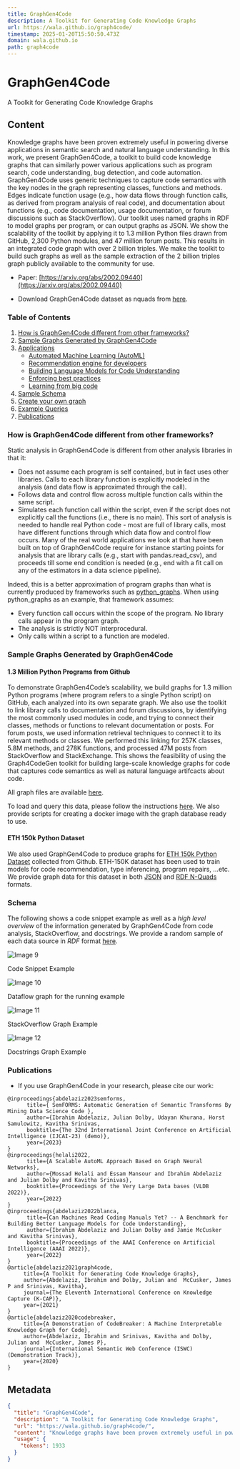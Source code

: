 ```yaml
---
title: GraphGen4Code
description: A Toolkit for Generating Code Knowledge Graphs
url: https://wala.github.io/graph4code/
timestamp: 2025-01-20T15:50:50.473Z
domain: wala.github.io
path: graph4code
---
```


# GraphGen4Code


A Toolkit for Generating Code Knowledge Graphs


## Content

Knowledge graphs have been proven extremely useful in powering diverse applications in semantic search and natural language understanding. In this work, we present GraphGen4Code, a toolkit to build code knowledge graphs that can similarly power various applications such as program search, code understanding, bug detection, and code automation. GraphGen4Code uses generic techniques to capture code semantics with the key nodes in the graph representing classes, functions and methods. Edges indicate function usage (e.g., how data flows through function calls, as derived from program analysis of real code), and documentation about functions (e.g., code documentation, usage documentation, or forum discussions such as StackOverflow). Our toolkit uses named graphs in RDF to model graphs per program, or can output graphs as JSON. We show the scalability of the toolkit by applying it to 1.3 million Python files drawn from GitHub, 2,300 Python modules, and 47 million forum posts. This results in an integrated code graph with over 2 billion triples. We make the toolkit to build such graphs as well as the sample extraction of the 2 billion triples graph publicly available to the community for use.

*   Paper: [https://arxiv.org/abs/2002.09440](https://arxiv.org/abs/2002.09440)  
    
*   Download GraphGen4Code dataset as nquads from [here](https://archive.org/download/graph4codev1).

### Table of Contents

1.  [How is GraphGen4Code different from other frameworks?](https://wala.github.io/graph4code/#diff)
2.  [Sample Graphs Generated by GraphGen4Code](https://wala.github.io/graph4code/#deploy)
3.  [Applications](https://wala.github.io/graph4code/use_cases.html)
    *   [Automated Machine Learning (AutoML)](https://wala.github.io/graph4code/use_cases.html#autoML)
    *   [Recommendation engine for developers](https://wala.github.io/graph4code/use_cases.html#case1)
    *   [Building Language Models for Code Understanding](https://wala.github.io/graph4code/use_cases.html#lm)
    *   [Enforcing best practices](https://wala.github.io/graph4code/use_cases.html#case2)
    *   [Learning from big code](https://wala.github.io/graph4code/use_cases.html#case3)
4.  [Sample Schema](https://wala.github.io/graph4code/#schema)
5.  [Create your own graph](https://github.com/wala/graph4code#create-your-own-graph)
6.  [Example Queries](https://wala.github.io/graph4code/example_queries.html)
7.  [Publications](https://wala.github.io/graph4code/#papers)

### How is GraphGen4Code different from other frameworks?

Static analysis in GraphGen4Code is different from other analysis libraries in that it:

*   Does not assume each program is self contained, but in fact uses other libraries. Calls to each library function is explicitly modeled in the analysis (and data flow is approximated through the call).
*   Follows data and control flow across multiple function calls within the same script.
*   Simulates each function call within the script, even if the script does not explicitly call the functions (i.e., there is no main). This sort of analysis is needed to handle real Python code - most are full of library calls, most have different functions through which data flow and control flow occurs. Many of the real world applications we look at that have been built on top of GraphGen4Code require for instance starting points for analysis that are library calls (e.g., start with pandas.read\_csv), and proceeds till some end condition is needed (e.g., end with a fit call on any of the estimators in a data science pipeline).

Indeed, this is a better approximation of program graphs than what is currently produced by frameworks such as [python\_graphs](https://github.com/google-research/python-graphs/blob/main/python_graphs/program_graph.py). When using python\_graphs as an example, that framework assumes:

*   Every function call occurs within the scope of the program. No library calls appear in the program graph.
*   The analysis is strictly NOT interprocedural.
*   Only calls within a script to a function are modeled.

### Sample Graphs Generated by GraphGen4Code

#### 1.3 Million Python Programs from Github

To demonstrate GraphGen4Code’s scalability, we build graphs for 1.3 million Python programs (where program refers to a single Python script) on GitHub, each analyzed into its own separate graph. We also use the toolkit to link library calls to documentation and forum discussions, by identifying the most commonly used modules in code, and trying to connect their classes, methods or functions to relevant documentation or posts. For forum posts, we used information retrieval techniques to connect it to its relevant methods or classes. We performed this linking for 257K classes, 5.8M methods, and 278K functions, and processed 47M posts from StackOverflow and StackExchange. This shows the feasibility of using the Graph4CodeGen toolkit for building large-scale knowledge graphs for code that captures code semantics as well as natural language artifcacts about code.

All graph files are available [here](https://archive.org/download/graph4codev1).

To load and query this data, please follow the instructions [here](https://github.com/wala/graph4code/blob/master/docs/load_graph.md). We also provide scripts for creating a docker image with the graph database ready to use.

#### ETH 150k Python Dataset

We also used GraphGen4Code to produce graphs for [ETH 150k Python Dataset](https://www.sri.inf.ethz.ch/py150) collected from Github. ETH-150K dataset has been used to train models for code recommendation, type inferencing, program repairs, …etc. We provide graph data for this dataset in both [JSON](https://archive.org/download/graph4codev1/eth150_json.tar) and [RDF N-Quads](https://archive.org/download/graph4codev1/eth150_nq.tar) formats.

### Schema

The following shows a code snippet example as well as a _high level overview_ of the information generated by GraphGen4Code from code analysis, StackOverflow, and docstrings. We provide a random sample of each data source in _RDF_ format [here](https://github.com/wala/graph4code/tree/master/sample_graph).

![Image 9](https://wala.github.io/graph4code/figures/code_example.png)

Code Snippet Example

![Image 10](https://wala.github.io/graph4code/figures//static_analysis_example.png)

Dataflow graph for the running example

![Image 11](https://wala.github.io/graph4code/figures//stackoverflow.png)

StackOverflow Graph Example

![Image 12](https://wala.github.io/graph4code/figures//docstrings.png)

Docstrings Graph Example

### Publications

*   If you use GraphGen4Code in your research, please cite our work:

```
@inproceedings{abdelaziz2023semforms,
      title={ SemFORMS: Automatic Generation of Semantic Transforms By Mining Data Science Code }, 
      author={Ibrahim Abdelaziz, Julian Dolby, Udayan Khurana, Horst Samulowitz, Kavitha Srinivas,
      booktitle={The 32nd International Joint Conference on Artificial Intelligence (IJCAI-23) (demo)},
      year={2023}
}
@inproceedings{helali2022,
      title={A Scalable AutoML Approach Based on Graph Neural Networks}, 
      author={Mossad Helali and Essam Mansour and Ibrahim Abdelaziz and Julian Dolby and Kavitha Srinivas},
      booktitle={Proceedings of the Very Large Data bases (VLDB 2022)},
      year={2022}
}
@inproceedings{abdelaziz2022blanca,
      title={Can Machines Read Coding Manuals Yet? -- A Benchmark for Building Better Language Models for Code Understanding}, 
      author={Ibrahim Abdelaziz and Julian Dolby and Jamie McCusker and Kavitha Srinivas},
      booktitle={Proceedings of the AAAI Conference on Artificial Intelligence (AAAI 2022)},
      year={2022}
}
@article{abdelaziz2021graph4code,
     title={A Toolkit for Generating Code Knowledge Graphs},
     author={Abdelaziz, Ibrahim and Dolby, Julian and  McCusker, James P and Srinivas, Kavitha},
     journal={The Eleventh International Conference on Knowledge Capture (K-CAP)},
     year={2021}
}
@article{abdelaziz2020codebreaker,
     title={A Demonstration of CodeBreaker: A Machine Interpretable Knowledge Graph for Code},
     author={Abdelaziz, Ibrahim and Srinivas, Kavitha and Dolby, Julian and  McCusker, James P},
     journal={International Semantic Web Conference (ISWC) (Demonstration Track)},
     year={2020}
}
```

## Metadata

```json
{
  "title": "GraphGen4Code",
  "description": "A Toolkit for Generating Code Knowledge Graphs",
  "url": "https://wala.github.io/graph4code/",
  "content": "Knowledge graphs have been proven extremely useful in powering diverse applications in semantic search and natural language understanding. In this work, we present GraphGen4Code, a toolkit to build code knowledge graphs that can similarly power various applications such as program search, code understanding, bug detection, and code automation. GraphGen4Code uses generic techniques to capture code semantics with the key nodes in the graph representing classes, functions and methods. Edges indicate function usage (e.g., how data flows through function calls, as derived from program analysis of real code), and documentation about functions (e.g., code documentation, usage documentation, or forum discussions such as StackOverflow). Our toolkit uses named graphs in RDF to model graphs per program, or can output graphs as JSON. We show the scalability of the toolkit by applying it to 1.3 million Python files drawn from GitHub, 2,300 Python modules, and 47 million forum posts. This results in an integrated code graph with over 2 billion triples. We make the toolkit to build such graphs as well as the sample extraction of the 2 billion triples graph publicly available to the community for use.\n\n*   Paper: [https://arxiv.org/abs/2002.09440](https://arxiv.org/abs/2002.09440)  \n    \n*   Download GraphGen4Code dataset as nquads from [here](https://archive.org/download/graph4codev1).\n\n### Table of Contents\n\n1.  [How is GraphGen4Code different from other frameworks?](https://wala.github.io/graph4code/#diff)\n2.  [Sample Graphs Generated by GraphGen4Code](https://wala.github.io/graph4code/#deploy)\n3.  [Applications](https://wala.github.io/graph4code/use_cases.html)\n    *   [Automated Machine Learning (AutoML)](https://wala.github.io/graph4code/use_cases.html#autoML)\n    *   [Recommendation engine for developers](https://wala.github.io/graph4code/use_cases.html#case1)\n    *   [Building Language Models for Code Understanding](https://wala.github.io/graph4code/use_cases.html#lm)\n    *   [Enforcing best practices](https://wala.github.io/graph4code/use_cases.html#case2)\n    *   [Learning from big code](https://wala.github.io/graph4code/use_cases.html#case3)\n4.  [Sample Schema](https://wala.github.io/graph4code/#schema)\n5.  [Create your own graph](https://github.com/wala/graph4code#create-your-own-graph)\n6.  [Example Queries](https://wala.github.io/graph4code/example_queries.html)\n7.  [Publications](https://wala.github.io/graph4code/#papers)\n\n### How is GraphGen4Code different from other frameworks?\n\nStatic analysis in GraphGen4Code is different from other analysis libraries in that it:\n\n*   Does not assume each program is self contained, but in fact uses other libraries. Calls to each library function is explicitly modeled in the analysis (and data flow is approximated through the call).\n*   Follows data and control flow across multiple function calls within the same script.\n*   Simulates each function call within the script, even if the script does not explicitly call the functions (i.e., there is no main). This sort of analysis is needed to handle real Python code - most are full of library calls, most have different functions through which data flow and control flow occurs. Many of the real world applications we look at that have been built on top of GraphGen4Code require for instance starting points for analysis that are library calls (e.g., start with pandas.read\\_csv), and proceeds till some end condition is needed (e.g., end with a fit call on any of the estimators in a data science pipeline).\n\nIndeed, this is a better approximation of program graphs than what is currently produced by frameworks such as [python\\_graphs](https://github.com/google-research/python-graphs/blob/main/python_graphs/program_graph.py). When using python\\_graphs as an example, that framework assumes:\n\n*   Every function call occurs within the scope of the program. No library calls appear in the program graph.\n*   The analysis is strictly NOT interprocedural.\n*   Only calls within a script to a function are modeled.\n\n### Sample Graphs Generated by GraphGen4Code\n\n#### 1.3 Million Python Programs from Github\n\nTo demonstrate GraphGen4Code’s scalability, we build graphs for 1.3 million Python programs (where program refers to a single Python script) on GitHub, each analyzed into its own separate graph. We also use the toolkit to link library calls to documentation and forum discussions, by identifying the most commonly used modules in code, and trying to connect their classes, methods or functions to relevant documentation or posts. For forum posts, we used information retrieval techniques to connect it to its relevant methods or classes. We performed this linking for 257K classes, 5.8M methods, and 278K functions, and processed 47M posts from StackOverflow and StackExchange. This shows the feasibility of using the Graph4CodeGen toolkit for building large-scale knowledge graphs for code that captures code semantics as well as natural language artifcacts about code.\n\nAll graph files are available [here](https://archive.org/download/graph4codev1).\n\nTo load and query this data, please follow the instructions [here](https://github.com/wala/graph4code/blob/master/docs/load_graph.md). We also provide scripts for creating a docker image with the graph database ready to use.\n\n#### ETH 150k Python Dataset\n\nWe also used GraphGen4Code to produce graphs for [ETH 150k Python Dataset](https://www.sri.inf.ethz.ch/py150) collected from Github. ETH-150K dataset has been used to train models for code recommendation, type inferencing, program repairs, …etc. We provide graph data for this dataset in both [JSON](https://archive.org/download/graph4codev1/eth150_json.tar) and [RDF N-Quads](https://archive.org/download/graph4codev1/eth150_nq.tar) formats.\n\n### Schema\n\nThe following shows a code snippet example as well as a _high level overview_ of the information generated by GraphGen4Code from code analysis, StackOverflow, and docstrings. We provide a random sample of each data source in _RDF_ format [here](https://github.com/wala/graph4code/tree/master/sample_graph).\n\n![Image 9](https://wala.github.io/graph4code/figures/code_example.png)\n\nCode Snippet Example\n\n![Image 10](https://wala.github.io/graph4code/figures//static_analysis_example.png)\n\nDataflow graph for the running example\n\n![Image 11](https://wala.github.io/graph4code/figures//stackoverflow.png)\n\nStackOverflow Graph Example\n\n![Image 12](https://wala.github.io/graph4code/figures//docstrings.png)\n\nDocstrings Graph Example\n\n### Publications\n\n*   If you use GraphGen4Code in your research, please cite our work:\n\n```\n@inproceedings{abdelaziz2023semforms,\n      title={ SemFORMS: Automatic Generation of Semantic Transforms By Mining Data Science Code }, \n      author={Ibrahim Abdelaziz, Julian Dolby, Udayan Khurana, Horst Samulowitz, Kavitha Srinivas,\n      booktitle={The 32nd International Joint Conference on Artificial Intelligence (IJCAI-23) (demo)},\n      year={2023}\n}\n@inproceedings{helali2022,\n      title={A Scalable AutoML Approach Based on Graph Neural Networks}, \n      author={Mossad Helali and Essam Mansour and Ibrahim Abdelaziz and Julian Dolby and Kavitha Srinivas},\n      booktitle={Proceedings of the Very Large Data bases (VLDB 2022)},\n      year={2022}\n}\n@inproceedings{abdelaziz2022blanca,\n      title={Can Machines Read Coding Manuals Yet? -- A Benchmark for Building Better Language Models for Code Understanding}, \n      author={Ibrahim Abdelaziz and Julian Dolby and Jamie McCusker and Kavitha Srinivas},\n      booktitle={Proceedings of the AAAI Conference on Artificial Intelligence (AAAI 2022)},\n      year={2022}\n}\n@article{abdelaziz2021graph4code,\n     title={A Toolkit for Generating Code Knowledge Graphs},\n     author={Abdelaziz, Ibrahim and Dolby, Julian and  McCusker, James P and Srinivas, Kavitha},\n     journal={The Eleventh International Conference on Knowledge Capture (K-CAP)},\n     year={2021}\n}\n@article{abdelaziz2020codebreaker,\n     title={A Demonstration of CodeBreaker: A Machine Interpretable Knowledge Graph for Code},\n     author={Abdelaziz, Ibrahim and Srinivas, Kavitha and Dolby, Julian and  McCusker, James P},\n     journal={International Semantic Web Conference (ISWC) (Demonstration Track)},\n     year={2020}\n}\n```",
  "usage": {
    "tokens": 1933
  }
}
```
